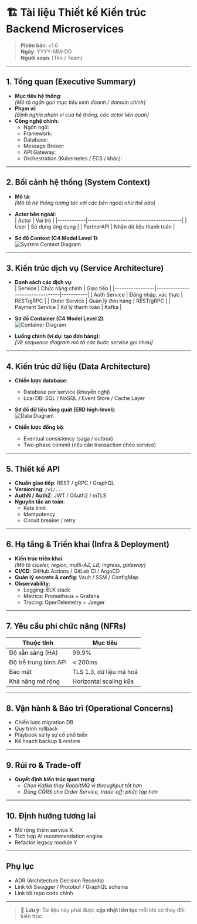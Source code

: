 # 🏗️ Tài liệu Thiết kế Kiến trúc Backend Microservices

> **Phiên bản**: v1.0  
> **Ngày**: YYYY-MM-DD  
> **Người soạn**: [Tên / Team]

---

## 1. Tổng quan (Executive Summary)

- **Mục tiêu hệ thống**:  
  _[Mô tả ngắn gọn mục tiêu kinh doanh / domain chính]_  
- **Phạm vi**:  
  _[Định nghĩa phạm vi của hệ thống, các actor liên quan]_  
- **Công nghệ chính**:  
  - Ngôn ngữ:  
  - Framework:  
  - Database:  
  - Message Broker:  
  - API Gateway:  
  - Orchestration (Kubernetes / ECS / khác):  

---

## 2. Bối cảnh hệ thống (System Context)

- **Mô tả**:  
  _[Mô tả hệ thống tương tác với các bên ngoài như thế nào]_  
- **Actor bên ngoài**:  
  | Actor      | Vai trò                                |
  |------------|----------------------------------------|
  | User       | Sử dụng ứng dụng                       |
  | PartnerAPI | Nhận dữ liệu thanh toán                 |

- **Sơ đồ Context (C4 Model Level 1)**:  
  ![System Context Diagram](./diagrams/system-context.png)

---

## 3. Kiến trúc dịch vụ (Service Architecture)

- **Danh sách các dịch vụ**:  
  | Service         | Chức năng chính                 | Giao tiếp |
  |-----------------|---------------------------------|-----------|
  | Auth Service    | Đăng nhập, xác thực             | REST/gRPC |
  | Order Service   | Quản lý đơn hàng                | REST/gRPC |
  | Payment Service | Xử lý thanh toán                | Kafka     |

- **Sơ đồ Container (C4 Model Level 2)**:  
  ![Container Diagram](./diagrams/container.png)

- **Luồng chính (ví dụ: tạo đơn hàng)**:  
  _[Vẽ sequence diagram mô tả các bước service gọi nhau]_  

---

## 4. Kiến trúc dữ liệu (Data Architecture)

- **Chiến lược database**:  
  - Database per service (khuyến nghị)  
  - Loại DB: SQL / NoSQL / Event Store / Cache Layer  

- **Sơ đồ dữ liệu tổng quát (ERD high-level)**:  
  ![Data Diagram](./diagrams/data-model.png)

- **Chiến lược đồng bộ**:  
  - Eventual consistency (saga / outbox)  
  - Two-phase commit (nếu cần transaction chéo service)

---

## 5. Thiết kế API

- **Chuẩn giao tiếp**: REST / gRPC / GraphQL  
- **Versioning**: `/v1/...`  
- **AuthN / AuthZ**: JWT / OAuth2 / mTLS  
- **Nguyên tắc an toàn**:  
  - Rate limit  
  - Idempotency  
  - Circuit breaker / retry  

---

## 6. Hạ tầng & Triển khai (Infra & Deployment)

- **Kiến trúc triển khai**:  
  _[Mô tả cluster, region, multi-AZ, LB, ingress, gateway]_  
- **CI/CD**: GitHub Actions / GitLab CI / ArgoCD  
- **Quản lý secrets & config**: Vault / SSM / ConfigMap  
- **Observability**:  
  - Logging: ELK stack  
  - Metrics: Prometheus + Grafana  
  - Tracing: OpenTelemetry + Jaeger  

---

## 7. Yêu cầu phi chức năng (NFRs)

| Thuộc tính            | Mục tiêu                 |
|-----------------------|--------------------------|
| Độ sẵn sàng (HA)      | 99.9%                    |
| Độ trễ trung bình API | < 200ms                  |
| Bảo mật               | TLS 1.3, dữ liệu mã hoá   |
| Khả năng mở rộng      | Horizontal scaling k8s    |

---

## 8. Vận hành & Bảo trì (Operational Concerns)

- Chiến lược migration DB  
- Quy trình rollback  
- Playbook xử lý sự cố phổ biến  
- Kế hoạch backup & restore  

---

## 9. Rủi ro & Trade-off

- **Quyết định kiến trúc quan trọng**:  
  - _Chọn Kafka thay RabbitMQ vì throughput tốt hơn_  
  - _Dùng CQRS cho Order Service, trade-off: phức tạp hơn_

---

## 10. Định hướng tương lai

- Mở rộng thêm service X  
- Tích hợp AI recommendation engine  
- Refactor legacy module Y  

---

## Phụ lục

- ADR (Architecture Decision Records)  
- Link tới Swagger / Protobuf / GraphQL schema  
- Link tới repo code chính  

---

> 📌 **Lưu ý**: Tài liệu này phải được **cập nhật liên tục** mỗi khi có thay đổi kiến trúc.

